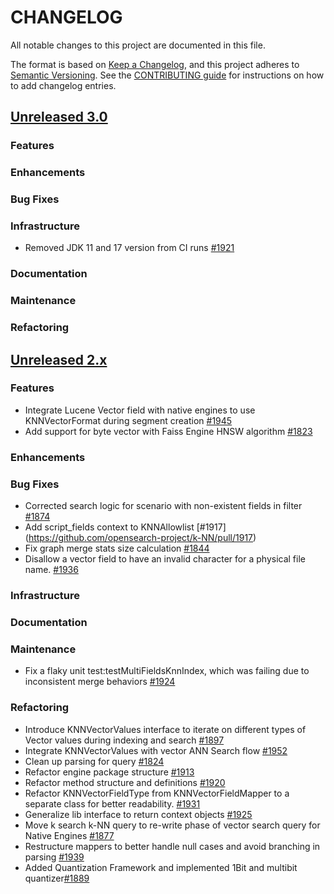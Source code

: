 # CHANGELOG
All notable changes to this project are documented in this file.

The format is based on [Keep a Changelog](https://keepachangelog.com/en/1.0.0/), and this project adheres to [Semantic Versioning](https://semver.org/spec/v2.0.0.html). See the [CONTRIBUTING guide](./CONTRIBUTING.md#Changelog) for instructions on how to add changelog entries.

## [Unreleased 3.0](https://github.com/opensearch-project/k-NN/compare/2.x...HEAD)
### Features
### Enhancements
### Bug Fixes 
### Infrastructure
* Removed JDK 11 and 17 version from CI runs [#1921](https://github.com/opensearch-project/k-NN/pull/1921)
### Documentation
### Maintenance
### Refactoring

## [Unreleased 2.x](https://github.com/opensearch-project/k-NN/compare/2.16...2.x)
### Features
* Integrate Lucene Vector field with native engines to use KNNVectorFormat during segment creation [#1945](https://github.com/opensearch-project/k-NN/pull/1945)
* Add support for byte vector with Faiss Engine HNSW algorithm [#1823](https://github.com/opensearch-project/k-NN/pull/1823)
### Enhancements
### Bug Fixes
* Corrected search logic for scenario with non-existent fields in filter [#1874](https://github.com/opensearch-project/k-NN/pull/1874)
* Add script_fields context to KNNAllowlist [#1917] (https://github.com/opensearch-project/k-NN/pull/1917)
* Fix graph merge stats size calculation [#1844](https://github.com/opensearch-project/k-NN/pull/1844) 
* Disallow a vector field to have an invalid character for a physical file name. [#1936](https://github.com/opensearch-project/k-NN/pull/1936)
### Infrastructure
### Documentation
### Maintenance
* Fix a flaky unit test:testMultiFieldsKnnIndex, which was failing due to inconsistent merge behaviors [#1924](https://github.com/opensearch-project/k-NN/pull/1924)
### Refactoring
* Introduce KNNVectorValues interface to iterate on different types of Vector values during indexing and search [#1897](https://github.com/opensearch-project/k-NN/pull/1897)
* Integrate KNNVectorValues with vector ANN Search flow [#1952](https://github.com/opensearch-project/k-NN/pull/1952)
* Clean up parsing for query [#1824](https://github.com/opensearch-project/k-NN/pull/1824)
* Refactor engine package structure [#1913](https://github.com/opensearch-project/k-NN/pull/1913)
* Refactor method structure and definitions [#1920](https://github.com/opensearch-project/k-NN/pull/1920)
* Refactor KNNVectorFieldType from KNNVectorFieldMapper to a separate class for better readability. [#1931](https://github.com/opensearch-project/k-NN/pull/1931)
* Generalize lib interface to return context objects [#1925](https://github.com/opensearch-project/k-NN/pull/1925)
* Move k search k-NN query to re-write phase of vector search query for Native Engines [#1877](https://github.com/opensearch-project/k-NN/pull/1877)
* Restructure mappers to better handle null cases and avoid branching in parsing [#1939](https://github.com/opensearch-project/k-NN/pull/1939)
* Added Quantization Framework and implemented 1Bit and multibit quantizer[#1889](https://github.com/opensearch-project/k-NN/issues/1889)
